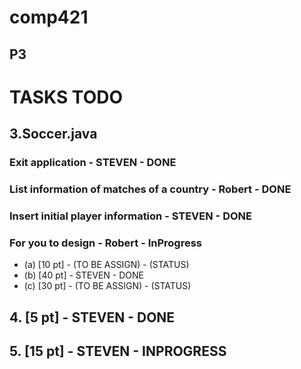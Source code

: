 # comp421

## P3

# TASKS TODO

## 3.Soccer.java

### Exit application - STEVEN - DONE

### List information of matches of a country - Robert - DONE

### Insert initial player information - STEVEN - DONE

### For you to design - Robert - InProgress

* (a) [10 pt] - (TO BE ASSIGN) - (STATUS)
* (b) [40 pt] - STEVEN - DONE
* (c) [30 pt] - (TO BE ASSIGN) - (STATUS)

## 4. [5 pt] - STEVEN - DONE

## 5. [15 pt] - STEVEN - INPROGRESS

